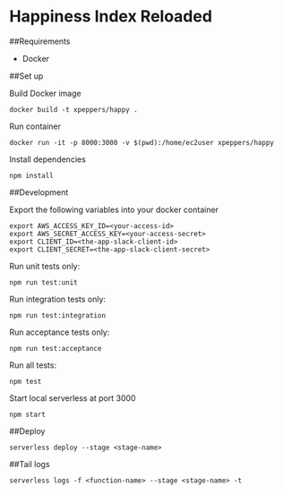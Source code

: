 # Happiness Index Reloaded

##Requirements

* Docker

##Set up

Build Docker image

`docker build -t xpeppers/happy .`

Run container

`docker run -it -p 8000:3000 -v $(pwd):/home/ec2user xpeppers/happy`

Install dependencies

`npm install`

##Development

Export the following variables into your docker container

```
export AWS_ACCESS_KEY_ID=<your-access-id>
export AWS_SECRET_ACCESS_KEY=<your-access-secret>
export CLIENT_ID=<the-app-slack-client-id>
export CLIENT_SECRET=<the-app-slack-client-secret>
```

Run unit tests only:

`npm run test:unit`


Run integration tests only:

`npm run test:integration`

Run acceptance tests only:

`npm run test:acceptance`

Run all tests:

`npm test`


Start local serverless at port 3000

`npm start`

##Deploy

`serverless deploy --stage <stage-name>`

##Tail logs

`serverless logs -f <function-name> --stage <stage-name> -t`
